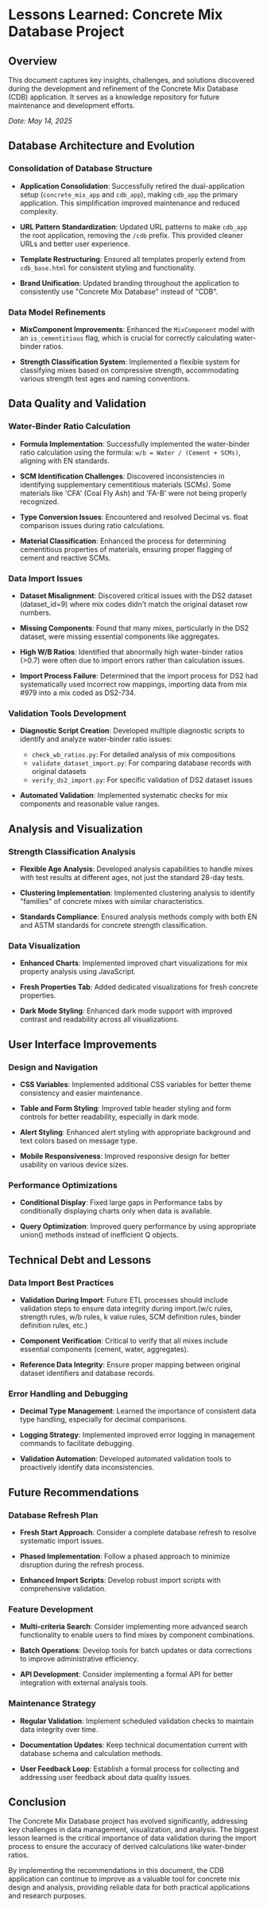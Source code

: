 # Lessons Learned: Concrete Mix Database Project

## Overview

This document captures key insights, challenges, and solutions discovered during the development and refinement of the Concrete Mix Database (CDB) application. It serves as a knowledge repository for future maintenance and development efforts.

*Date: May 14, 2025*

## Database Architecture and Evolution

### Consolidation of Database Structure

- **Application Consolidation**: Successfully retired the dual-application setup (`concrete_mix_app` and `cdb_app`), making `cdb_app` the primary application. This simplification improved maintenance and reduced complexity.

- **URL Pattern Standardization**: Updated URL patterns to make `cdb_app` the root application, removing the `/cdb` prefix. This provided cleaner URLs and better user experience.

- **Template Restructuring**: Ensured all templates properly extend from `cdb_base.html` for consistent styling and functionality.

- **Brand Unification**: Updated branding throughout the application to consistently use "Concrete Mix Database" instead of "CDB".

### Data Model Refinements

- **MixComponent Improvements**: Enhanced the `MixComponent` model with an `is_cementitious` flag, which is crucial for correctly calculating water-binder ratios.

- **Strength Classification System**: Implemented a flexible system for classifying mixes based on compressive strength, accommodating various strength test ages and naming conventions.

## Data Quality and Validation

### Water-Binder Ratio Calculation

- **Formula Implementation**: Successfully implemented the water-binder ratio calculation using the formula: `w/b = Water / (Cement + SCMs)`, aligning with EN standards.

- **SCM Identification Challenges**: Discovered inconsistencies in identifying supplementary cementitious materials (SCMs). Some materials like 'CFA' (Coal Fly Ash) and 'FA-B' were not being properly recognized.

- **Type Conversion Issues**: Encountered and resolved Decimal vs. float comparison issues during ratio calculations.

- **Material Classification**: Enhanced the process for determining cementitious properties of materials, ensuring proper flagging of cement and reactive SCMs.

### Data Import Issues

- **Dataset Misalignment**: Discovered critical issues with the DS2 dataset (dataset_id=9) where mix codes didn't match the original dataset row numbers.

- **Missing Components**: Found that many mixes, particularly in the DS2 dataset, were missing essential components like aggregates.

- **High W/B Ratios**: Identified that abnormally high water-binder ratios (>0.7) were often due to import errors rather than calculation issues.

- **Import Process Failure**: Determined that the import process for DS2 had systematically used incorrect row mappings, importing data from mix #979 into a mix coded as DS2-734.

### Validation Tools Development

- **Diagnostic Script Creation**: Developed multiple diagnostic scripts to identify and analyze water-binder ratio issues:
  - `check_wb_ratios.py`: For detailed analysis of mix compositions
  - `validate_dataset_import.py`: For comparing database records with original datasets
  - `verify_ds2_import.py`: For specific validation of DS2 dataset issues

- **Automated Validation**: Implemented systematic checks for mix components and reasonable value ranges.

## Analysis and Visualization

### Strength Classification Analysis

- **Flexible Age Analysis**: Developed analysis capabilities to handle mixes with test results at different ages, not just the standard 28-day tests.

- **Clustering Implementation**: Implemented clustering analysis to identify "families" of concrete mixes with similar characteristics.

- **Standards Compliance**: Ensured analysis methods comply with both EN and ASTM standards for concrete strength classification.

### Data Visualization

- **Enhanced Charts**: Implemented improved chart visualizations for mix property analysis using JavaScript.

- **Fresh Properties Tab**: Added dedicated visualizations for fresh concrete properties.

- **Dark Mode Styling**: Enhanced dark mode support with improved contrast and readability across all visualizations.

## User Interface Improvements

### Design and Navigation

- **CSS Variables**: Implemented additional CSS variables for better theme consistency and easier maintenance.

- **Table and Form Styling**: Improved table header styling and form controls for better readability, especially in dark mode.

- **Alert Styling**: Enhanced alert styling with appropriate background and text colors based on message type.

- **Mobile Responsiveness**: Improved responsive design for better usability on various device sizes.

### Performance Optimizations

- **Conditional Display**: Fixed large gaps in Performance tabs by conditionally displaying charts only when data is available.

- **Query Optimization**: Improved query performance by using appropriate union() methods instead of inefficient Q objects.

## Technical Debt and Lessons

### Data Import Best Practices

- **Validation During Import**: Future ETL processes should include validation steps to ensure data integrity during import.(w/c rules, strength rules, w/b rules, k value rules, SCM definition rules, binder definition rules, etc.)

- **Component Verification**: Critical to verify that all mixes include essential components (cement, water, aggregates).

- **Reference Data Integrity**: Ensure proper mapping between original dataset identifiers and database records.

### Error Handling and Debugging

- **Decimal Type Management**: Learned the importance of consistent data type handling, especially for decimal comparisons.

- **Logging Strategy**: Implemented improved error logging in management commands to facilitate debugging.

- **Validation Automation**: Developed automated validation tools to proactively identify data inconsistencies.

## Future Recommendations

### Database Refresh Plan

- **Fresh Start Approach**: Consider a complete database refresh to resolve systematic import issues.

- **Phased Implementation**: Follow a phased approach to minimize disruption during the refresh process.

- **Enhanced Import Scripts**: Develop robust import scripts with comprehensive validation.

### Feature Development

- **Multi-criteria Search**: Consider implementing more advanced search functionality to enable users to find mixes by component combinations.

- **Batch Operations**: Develop tools for batch updates or data corrections to improve administrative efficiency.

- **API Development**: Consider implementing a formal API for better integration with external analysis tools.

### Maintenance Strategy

- **Regular Validation**: Implement scheduled validation checks to maintain data integrity over time.

- **Documentation Updates**: Keep technical documentation current with database schema and calculation methods.

- **User Feedback Loop**: Establish a formal process for collecting and addressing user feedback about data quality issues.

## Conclusion

The Concrete Mix Database project has evolved significantly, addressing key challenges in data management, visualization, and analysis. The biggest lesson learned is the critical importance of data validation during the import process to ensure the accuracy of derived calculations like water-binder ratios.

By implementing the recommendations in this document, the CDB application can continue to improve as a valuable tool for concrete mix design and analysis, providing reliable data for both practical applications and research purposes.
